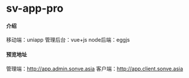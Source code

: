 # sv-app-pro

#### 介绍
移动端：uniapp
管理后台：vue+js
node后端：eggjs

#### 预览地址
管理端：http://app.admin.sonve.asia
客户端：http://app.client.sonve.asia

